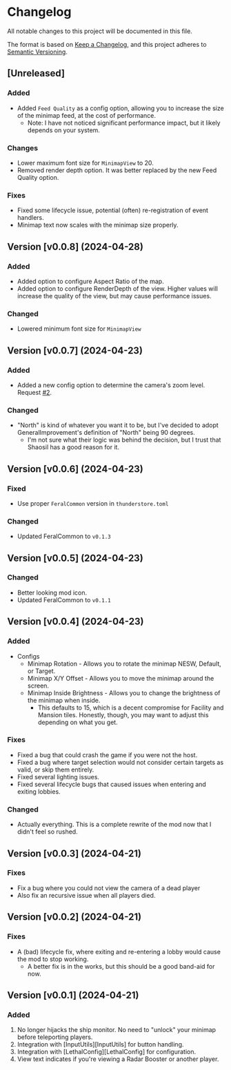 # Changelog

All notable changes to this project will be documented in this file.

The format is based on [Keep a Changelog](https://keepachangelog.com/en/1.1.0/ 'Keep a Changelog, 1.1.0'),
and this project adheres to [Semantic Versioning](https://semver.org/spec/v2.0.0.html 'Semantic Versioning, 2.0.0').

## [Unreleased]

### Added

- Added `Feed Quality` as a config option, allowing you to increase the size of the minimap feed, at the cost of performance.
  - Note: I have not noticed significant performance impact, but it likely depends on your system.

### Changes

- Lower maximum font size for `MinimapView` to 20.
- Removed render depth option. It was better replaced by the new Feed Quality option.

### Fixes

- Fixed some lifecycle issue, potential (often) re-registration of event handlers.
- Minimap text now scales with the minimap size properly.

## Version [v0.0.8] (2024-04-28)

### Added

- Added option to configure Aspect Ratio of the map.
- Added option to configure RenderDepth of the view. Higher values will increase the quality of the view, but may cause performance issues.

### Changed

- Lowered minimum font size for `MinimapView`

## Version [v0.0.7] (2024-04-23)

### Added

- Added a new config option to determine the camera's zoom level. Request [#2](https://github.com/FeralCompany/FeralMinimap/issues/2).

### Changed

- "North" is kind of whatever you want it to be, but I've decided to adopt GeneralImprovement's definition of "North" being 90 degrees.
    - I'm not sure what their logic was behind the decision, but I trust that Shaosil has a good reason for it.

## Version [v0.0.6] (2024-04-23)

### Fixed

- Use proper `FeralCommon` version in `thunderstore.toml`

### Changed

- Updated FeralCommon to `v0.1.3`

## Version [v0.0.5] (2024-04-23)

### Changed

- Better looking mod icon.
- Updated FeralCommon to `v0.1.1`

## Version [v0.0.4] (2024-04-23)

### Added

- Configs
    - Minimap Rotation - Allows you to rotate the minimap NESW, Default, or Target.
    - Minimap X/Y Offset - Allows you to move the minimap around the screen.
    - Minimap Inside Brightness - Allows you to change the brightness of the minimap when inside.
        - This defaults to 15, which is a decent compromise for Facility and Mansion tiles. Honestly, though, you may want to adjust this
          depending on what you get.

### Fixes

- Fixed a bug that could crash the game if you were not the host.
- Fixed a bug where target selection would not consider certain targets as valid, or skip them entirely.
- Fixed several lighting issues.
- Fixed several lifecycle bugs that caused issues when entering and exiting lobbies.

### Changed

- Actually everything. This is a complete rewrite of the mod now that I didn't feel so rushed.

## Version [v0.0.3] (2024-04-21)

### Fixes

- Fix a bug where you could not view the camera of a dead player
- Also fix an recursive issue when all players died.

## Version [v0.0.2] (2024-04-21)

### Fixes

- A (bad) lifecycle fix, where exiting and re-entering a lobby would cause the mod to stop working.
    - A better fix is in the works, but this should be a good band-aid for now.

## Version [v0.0.1] (2024-04-21)

### Added

1. No longer hijacks the ship monitor. No need to "unlock" your minimap before teleporting players.
2. Integration with [InputUtils][InputUtils] for button handling.
3. Integration with [LethalConfig][LethalConfig] for configuration.
4. View text indicates if you're viewing a Radar Booster or another player.
